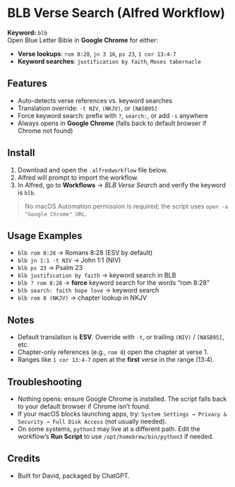 # BLB Verse Search (Alfred Workflow)

**Keyword:** `blb`  
Open Blue Letter Bible in **Google Chrome** for either:
- **Verse lookups**: `rom 8:28`, `jn 3 16`, `ps 23`, `1 cor 13:4-7`
- **Keyword searches**: `justification by faith`, `Moses tabernacle`

## Features
- Auto-detects verse references vs. keyword searches
- Translation override: `-t NIV`, `(NKJV)`, or `[NASB95]`
- Force keyword search: prefix with `?`, `search:`, or add `-s` anywhere
- Always opens in **Google Chrome** (falls back to default browser if Chrome not found)

## Install
1. Download and open the `.alfredworkflow` file below.
2. Alfred will prompt to import the workflow.
3. In Alfred, go to **Workflows** → *BLB Verse Search* and verify the keyword is `blb`.

> No macOS Automation permission is required; the script uses `open -a "Google Chrome" URL`.

## Usage Examples
- `blb rom 8:28` → Romans 8:28 (ESV by default)
- `blb jn 1:1 -t NIV` → John 1:1 (NIV)
- `blb ps 23` → Psalm 23
- `blb justification by faith` → keyword search in BLB
- `blb ? rom 8:28` → **force** keyword search for the words “rom 8:28”
- `blb search: faith hope love` → keyword search
- `blb rom 8 (NKJV)` → chapter lookup in NKJV

## Notes
- Default translation is **ESV**. Override with `-t`, or trailing `(NIV)` / `[NASB95]`, etc.
- Chapter-only references (e.g., `rom 8`) open the chapter at verse 1.
- Ranges like `1 cor 13:4-7` open at the **first** verse in the range (13:4).

## Troubleshooting
- Nothing opens: ensure Google Chrome is installed. The script falls back to your default browser if Chrome isn’t found.
- If your macOS blocks launching apps, try: `System Settings → Privacy & Security → Full Disk Access` (not usually needed).
- On some systems, `python3` may live at a different path. Edit the workflow’s **Run Script** to use `/opt/homebrew/bin/python3` if needed.

## Credits
- Built for David, packaged by ChatGPT.
